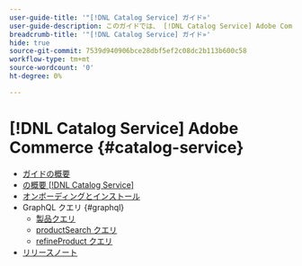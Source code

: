 ```yaml
---
user-guide-title: '"[!DNL Catalog Service] ガイド»'
user-guide-description: このガイドでは、 [!DNL Catalog Service] Adobe Commerce」
breadcrumb-title: '"[!DNL Catalog Service] ガイド»'
hide: true
source-git-commit: 7539d940906bce28dbf5ef2c08dc2b113b600c58
workflow-type: tm+mt
source-wordcount: '0'
ht-degree: 0%

---
```


# [!DNL Catalog Service] Adobe Commerce {#catalog-service}

- [ガイドの概要](guide-overview.md)
- [の概要 [!DNL Catalog Service]](overview.md)
- [オンボーディングとインストール](installation.md)
- GraphQL クエリ {#graphql}
   - [製品クエリ](https://devdocs.magento.com/catalog-service/products.html)
   - [productSearch クエリ](https://devdocs.magento.com/catalog-service/productsearch.html)
   - [refineProduct クエリ](https://devdocs.magento.com/catalog-service/refine-product.html)
- [リリースノート](release-notes.md)
